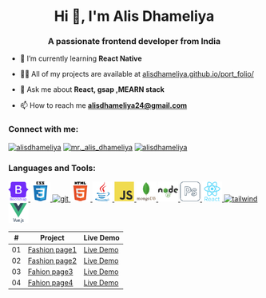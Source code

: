 
<h1 align="center">Hi 👋, I'm Alis Dhameliya</h1>
<h3 align="center">A passionate frontend developer from India</h3>

- 🌱 I’m currently learning **React Native**

- 👨‍💻 All of my projects are available at [alisdhameliya.github.io/port_folio/](alisdhameliya.github.io/port_folio/)

- 💬 Ask me about **React, gsap ,MEARN stack**

- 📫 How to reach me **alisdhameliya24@gmail.com**

<h3 align="left">Connect with me:</h3>
<p align="left">
<a href="https://codepen.io/alisdhameliya" target="blank"><img align="center" src="https://raw.githubusercontent.com/rahuldkjain/github-profile-readme-generator/master/src/images/icons/Social/codepen.svg" alt="alisdhameliya" height="30" width="40" /></a>
<a href="https://instagram.com/mr._alis_dhameliya" target="blank"><img align="center" src="https://raw.githubusercontent.com/rahuldkjain/github-profile-readme-generator/master/src/images/icons/Social/instagram.svg" alt="mr._alis_dhameliya" height="30" width="40" /></a>
<a href="https://www.leetcode.com/alisdhameliya" target="blank"><img align="center" src="https://raw.githubusercontent.com/rahuldkjain/github-profile-readme-generator/master/src/images/icons/Social/leet-code.svg" alt="alisdhameliya" height="30" width="40" /></a>
</p>

<h3 align="left">Languages and Tools:</h3>
<p align="left"> <a href="https://getbootstrap.com" target="_blank" rel="noreferrer"> <img src="https://raw.githubusercontent.com/devicons/devicon/master/icons/bootstrap/bootstrap-plain-wordmark.svg" alt="bootstrap" width="40" height="40"/> </a> <a href="https://www.w3schools.com/css/" target="_blank" rel="noreferrer"> <img src="https://raw.githubusercontent.com/devicons/devicon/master/icons/css3/css3-original-wordmark.svg" alt="css3" width="40" height="40"/> </a> <a href="https://git-scm.com/" target="_blank" rel="noreferrer"> <img src="https://www.vectorlogo.zone/logos/git-scm/git-scm-icon.svg" alt="git" width="40" height="40"/> </a> <a href="https://www.w3.org/html/" target="_blank" rel="noreferrer"> <img src="https://raw.githubusercontent.com/devicons/devicon/master/icons/html5/html5-original-wordmark.svg" alt="html5" width="40" height="40"/> </a> <a href="https://www.java.com" target="_blank" rel="noreferrer"> <img src="https://raw.githubusercontent.com/devicons/devicon/master/icons/java/java-original.svg" alt="java" width="40" height="40"/> </a> <a href="https://developer.mozilla.org/en-US/docs/Web/JavaScript" target="_blank" rel="noreferrer"> <img src="https://raw.githubusercontent.com/devicons/devicon/master/icons/javascript/javascript-original.svg" alt="javascript" width="40" height="40"/> </a> <a href="https://www.mongodb.com/" target="_blank" rel="noreferrer"> <img src="https://raw.githubusercontent.com/devicons/devicon/master/icons/mongodb/mongodb-original-wordmark.svg" alt="mongodb" width="40" height="40"/> </a> <a href="https://nodejs.org" target="_blank" rel="noreferrer"> <img src="https://raw.githubusercontent.com/devicons/devicon/master/icons/nodejs/nodejs-original-wordmark.svg" alt="nodejs" width="40" height="40"/> </a> <a href="https://www.photoshop.com/en" target="_blank" rel="noreferrer"> <img src="https://raw.githubusercontent.com/devicons/devicon/master/icons/photoshop/photoshop-line.svg" alt="photoshop" width="40" height="40"/> </a> <a href="https://reactjs.org/" target="_blank" rel="noreferrer"> <img src="https://raw.githubusercontent.com/devicons/devicon/master/icons/react/react-original-wordmark.svg" alt="react" width="40" height="40"/> </a> <a href="https://tailwindcss.com/" target="_blank" rel="noreferrer"> <img src="https://www.vectorlogo.zone/logos/tailwindcss/tailwindcss-icon.svg" alt="tailwind" width="40" height="40"/> </a> <a href="https://vuejs.org/" target="_blank" rel="noreferrer"> <img src="https://raw.githubusercontent.com/devicons/devicon/master/icons/vuejs/vuejs-original-wordmark.svg" alt="vuejs" width="40" height="40"/> </a> </p>




|  #  | Project                                                                                                                     | Live Demo                                                                         |
| :-: | --------------------------------------------------------------------------------------------------------------------------- | --------------------------------------------------------------------------------- |
| 01  | [Fashion page1](https://alisdhameliya.github.io/Fasion-page1/)                             | [Live Demo](https://alisdhameliya.github.io/Fasion-page1/)               |
| 02  | [Fashion page2](https://alisdhameliya.github.io/fashion-page2/)                               | [Live Demo](https://alisdhameliya.github.io/fashion-page2/)                |
| 03  | [Fahion page3](https://alisdhameliya.github.io/fashion-page3/)                       | [Live Demo](https://alisdhameliya.github.io/fashion-page3/) |
| 04  | [Fahion page4](https://alisdhameliya.github.io/fashion-page4/)                       | [Live Demo](https://alisdhameliya.github.io/fashion-page4/) |

<!--
**alisdhameliya/alisdhameliya** is a ✨ _special_ ✨ repository because its `README.md` (this file) appears on your GitHub profile.

Here are some ideas to get you started:

- 🔭 I’m currently working on ...
- 🌱 I’m currently learning ...
- 👯 I’m looking to collaborate on ...
- 🤔 I’m looking for help with ...
- 💬 Ask me about ...
- 📫 How to reach me: ...
- 😄 Pronouns: ...
- ⚡ Fun fact: ...
-->
